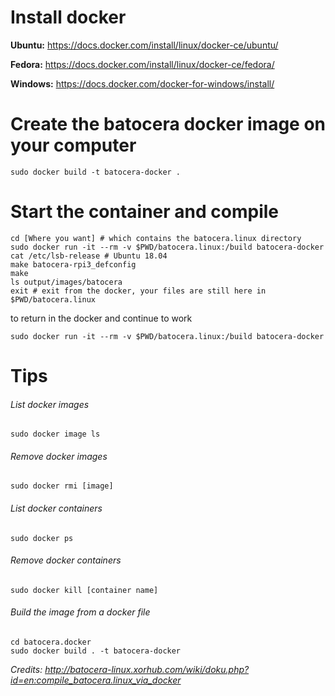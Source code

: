 # Install docker
  **Ubuntu:** https://docs.docker.com/install/linux/docker-ce/ubuntu/

  **Fedora:** https://docs.docker.com/install/linux/docker-ce/fedora/

  **Windows:** https://docs.docker.com/docker-for-windows/install/

# Create the batocera docker image on your computer
```
sudo docker build -t batocera-docker .
```
# Start the container and compile
```
cd [Where you want] # which contains the batocera.linux directory
sudo docker run -it --rm -v $PWD/batocera.linux:/build batocera-docker
cat /etc/lsb-release # Ubuntu 18.04
make batocera-rpi3_defconfig
make
ls output/images/batocera
exit # exit from the docker, your files are still here in $PWD/batocera.linux
```
to return in the docker and continue to work
```
sudo docker run -it --rm -v $PWD/batocera.linux:/build batocera-docker
```
# Tips
###### List docker images
```
sudo docker image ls
```
###### Remove docker images
```
sudo docker rmi [image]
```
###### List docker containers
```
sudo docker ps
```
###### Remove docker containers
```
sudo docker kill [container name]
```
###### Build the image from a docker file
```
cd batocera.docker
sudo docker build . -t batocera-docker
```

*Credits: http://batocera-linux.xorhub.com/wiki/doku.php?id=en:compile_batocera.linux_via_docker*
